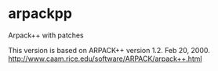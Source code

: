 # arpackpp
Arpack++ with patches

This version is based on 
ARPACK++ version 1.2. Feb 20, 2000.
http://www.caam.rice.edu/software/ARPACK/arpack++.html


